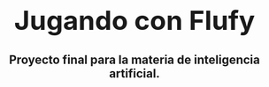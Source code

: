 <div> <h1 align="center"> <font size="10"> <b>Jugando con Flufy </h1> </font> </div> 

## <p align="center"> Proyecto final para la materia de inteligencia artificial. </div>

 